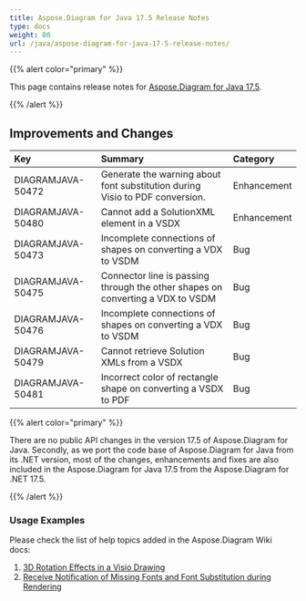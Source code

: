 ```yaml
---
title: Aspose.Diagram for Java 17.5 Release Notes
type: docs
weight: 80
url: /java/aspose-diagram-for-java-17-5-release-notes/
---
```


{{% alert color="primary" %}} 

This page contains release notes for [Aspose.Diagram for Java 17.5](https://repository.aspose.com/repo/com/aspose/aspose-diagram/17.5.0/).

{{% /alert %}} 
## **Improvements and Changes**

|**Key**|**Summary**|**Category**|
| :- | :- | :- |
|DIAGRAMJAVA-50472|Generate the warning about font substitution during Visio to PDF conversion.|Enhancement|
|DIAGRAMJAVA-50480 |Cannot add a SolutionXML element in a VSDX|Enhancement|
|DIAGRAMJAVA-50473|Incomplete connections of shapes on converting a VDX to VSDM|Bug|
|DIAGRAMJAVA-50475|Connector line is passing through the other shapes on converting a VDX to VSDM|Bug|
|DIAGRAMJAVA-50476|Incomplete connections of shapes on converting a VDX to VSDM|Bug|
|DIAGRAMJAVA-50479|Cannot retrieve Solution XMLs from a VSDX|Bug|
|DIAGRAMJAVA-50481|Incorrect color of rectangle shape on converting a VSDX to PDF|Bug|
{{% alert color="primary" %}} 

There are no public API changes in the version 17.5 of Aspose.Diagram for Java. Secondly, as we port the code base of Aspose.Diagram for Java from its .NET version, most of the changes, enhancements and fixes are also included in the Aspose.Diagram for Java 17.5 from the Aspose.Diagram for .NET 17.5.

{{% /alert %}} 
### **Usage Examples**
Please check the list of help topics added in the Aspose.Diagram Wiki docs: 

1. [3D Rotation Effects in a Visio Drawing](/diagram/java/3d-rotation-effects-in-a-visio-drawing/)
1. [Receive Notification of Missing Fonts and Font Substitution during Rendering](https://docs.asposeptyltd.com/display/diagramjava/Aspose.Diagram+Font+Operations#Aspose.DiagramFontOperations-ReceiveNotificationofMissingFontsandFontSubstitutionduringRendering)


